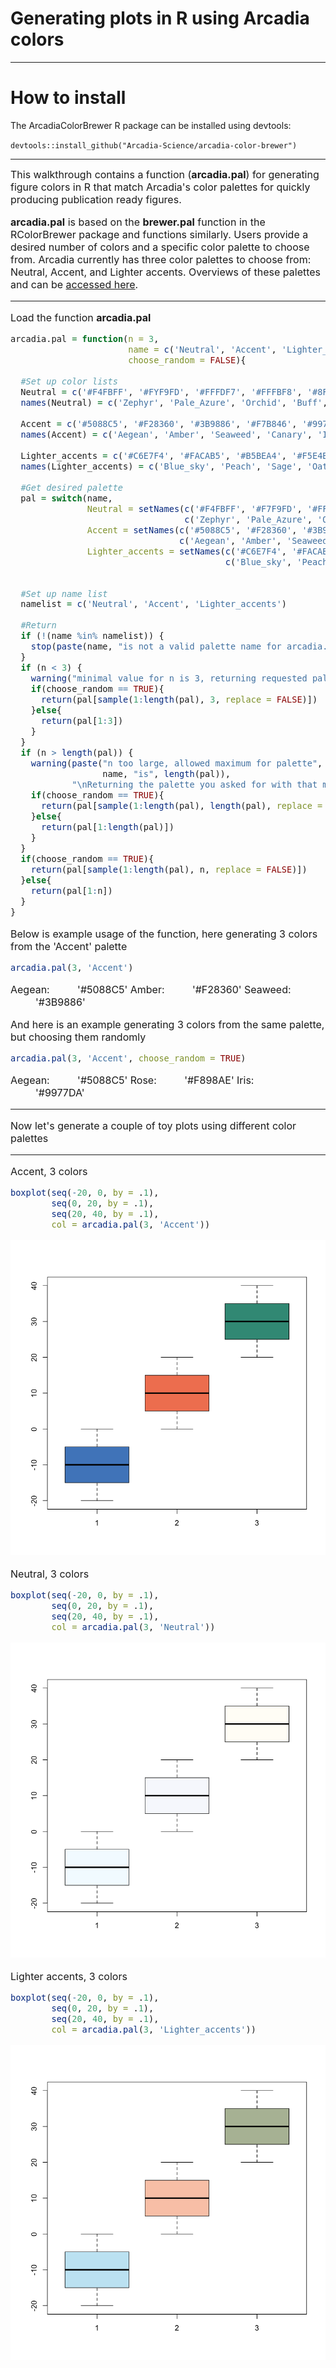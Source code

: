 # Generating plots in R using Arcadia colors

---

# How to install

The ArcadiaColorBrewer R package can be installed using devtools:

`devtools::install_github("Arcadia-Science/arcadia-color-brewer")`

---

<font size="3"> This walkthrough contains a function (**arcadia.pal**) for generating figure colors in R that match Arcadia's color palettes for quickly producing publication ready figures. 

<font size="3"> **arcadia.pal** is based on the **brewer.pal** function in the RColorBrewer package and functions similarly. Users provide a desired number of colors and a specific color palette to choose from. Arcadia currently has three color palettes to choose from: Neutral, Accent, and Lighter accents. Overviews of these palettes and can be [accessed here](https://docs.google.com/document/d/1hqy8Oqeffj2sOPGTkusiNNslaV1WinCnWP0N_lzeNVU/edit).

---

<font size="3"> Load the function **arcadia.pal**


```R
arcadia.pal = function(n = 3, 
                       name = c('Neutral', 'Accent', 'Lighter_accents'),
                       choose_random = FALSE){
  
  #Set up color lists
  Neutral = c('#F4FBFF', '#FYF9FD', '#FFFDF7', '#FFFBF8', '#8F8885', '#43413F', '#292928')
  names(Neutral) = c('Zephyr', 'Pale_Azure', 'Orchid', 'Buff', 'Bark', 'Slate', 'Crow')
  
  Accent = c('#5088C5', '#F28360', '#3B9886', '#F7B846', '#9977DA', '#F898AE')
  names(Accent) = c('Aegean', 'Amber', 'Seaweed', 'Canary', 'Iris', 'Rose')
  
  Lighter_accents = c('#C6E7F4', '#FACAB5', '#B5BEA4', '#F5E4BE', '#DCBFFC', '#F5CBE4')
  names(Lighter_accents) = c('Blue_sky', 'Peach', 'Sage', 'Oat', 'Periwinkle', 'Blossom')
  
  #Get desired palette
  pal = switch(name, 
               Neutral = setNames(c('#F4FBFF', '#F7F9FD', '#FFFDF7', '#FFFBF8', '#8F8885', '#43413F', '#292928'),
                                  c('Zephyr', 'Pale_Azure', 'Orchid', 'Buff', 'Bark', 'Slate', 'Crow')),
               Accent = setNames(c('#5088C5', '#F28360', '#3B9886', '#F7B846', '#9977DA', '#F898AE'),
                                 c('Aegean', 'Amber', 'Seaweed', 'Canary', 'Iris', 'Rose')),
               Lighter_accents = setNames(c('#C6E7F4', '#FACAB5', '#B5BEA4', '#F5E4BE', '#DCBFFC', '#F5CBE4'),
                                          c('Blue_sky', 'Peach', 'Sage', 'Oat', 'Periwinkle', 'Blossom')))
                                          
  
  #Set up name list
  namelist = c('Neutral', 'Accent', 'Lighter_accents')
  
  #Return
  if (!(name %in% namelist)) {
    stop(paste(name, "is not a valid palette name for arcadia.pal\n"))
  }
  if (n < 3) {
    warning("minimal value for n is 3, returning requested palette with 3 different levels\n")
    if(choose_random == TRUE){
      return(pal[sample(1:length(pal), 3, replace = FALSE)])
    }else{
      return(pal[1:3])
    }
  }
  if (n > length(pal)) {
    warning(paste("n too large, allowed maximum for palette", 
                  name, "is", length(pal)), 
            "\nReturning the palette you asked for with that many colors\n")
    if(choose_random == TRUE){
      return(pal[sample(1:length(pal), length(pal), replace = FALSE)])
    }else{
      return(pal[1:length(pal)])
    }
  }
  if(choose_random == TRUE){
    return(pal[sample(1:length(pal), n, replace = FALSE)])
  }else{
    return(pal[1:n])
  }
}
```

<font size="3"> Below is example usage of the function, here generating 3 colors from the 'Accent' palette


```R
arcadia.pal(3, 'Accent')
```


<style>
.dl-inline {width: auto; margin:0; padding: 0}
.dl-inline>dt, .dl-inline>dd {float: none; width: auto; display: inline-block}
.dl-inline>dt::after {content: ":\0020"; padding-right: .5ex}
.dl-inline>dt:not(:first-of-type) {padding-left: .5ex}
</style><dl class=dl-inline><dt>Aegean</dt><dd>'#5088C5'</dd><dt>Amber</dt><dd>'#F28360'</dd><dt>Seaweed</dt><dd>'#3B9886'</dd></dl>



<font size="3"> And here is an example generating 3 colors from the same palette, but choosing them randomly


```R
arcadia.pal(3, 'Accent', choose_random = TRUE)
```


<style>
.dl-inline {width: auto; margin:0; padding: 0}
.dl-inline>dt, .dl-inline>dd {float: none; width: auto; display: inline-block}
.dl-inline>dt::after {content: ":\0020"; padding-right: .5ex}
.dl-inline>dt:not(:first-of-type) {padding-left: .5ex}
</style><dl class=dl-inline><dt>Aegean</dt><dd>'#5088C5'</dd><dt>Rose</dt><dd>'#F898AE'</dd><dt>Iris</dt><dd>'#9977DA'</dd></dl>



---

<font size="3"> Now let's generate a couple of toy plots using different color palettes

---

<font size="3"> Accent, 3 colors


```R
boxplot(seq(-20, 0, by = .1),
        seq(0, 20, by = .1),
        seq(20, 40, by = .1),
        col = arcadia.pal(3, 'Accent'))
```


    
![png](output_14_0.png)
    


<font size="3"> Neutral, 3 colors


```R
boxplot(seq(-20, 0, by = .1),
        seq(0, 20, by = .1),
        seq(20, 40, by = .1),
        col = arcadia.pal(3, 'Neutral'))
```


    
![png](output_16_0.png)
    


<font size="3"> Lighter accents, 3 colors


```R
boxplot(seq(-20, 0, by = .1),
        seq(0, 20, by = .1),
        seq(20, 40, by = .1),
        col = arcadia.pal(3, 'Lighter_accents'))
```


    
![png](output_18_0.png)
    

